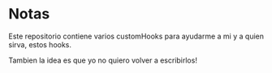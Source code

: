# Notas

Este repositorio contiene varios customHooks para ayudarme a mi y a quien sirva, estos hooks.

Tambien la idea es que yo no quiero volver a escribirlos!